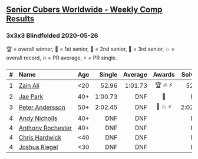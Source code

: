 <style>table {white-space: nowrap;}</style>

## [Senior Cubers Worldwide - Weekly Comp Results](/scw-comp/results/)
### 3x3x3 Blindfolded 2020-05-26

🏆 = overall winner, 🥇 = 1st senior, 🥈 = 2nd senior, 🥉 = 3rd senior, 💥 = overall record, 🔥 = PR average, ⚡ = PR single.

| # | Name | Age | Single | Average | Awards | Solve 1 | Solve 2 | Solve 3 | Video |
| :--: | :-- | :--: | --: | --: | :--: | --: | --: | --: | :-- |
| 1 | [Zain Ali](../../persons/zain_ali/333bf.md) | <20 | 52.96 | 1:01.73 | 🏆 🔥 ⚡ | 52.96 | 1:16.60 | 55.63 | [Link](https://www.facebook.com/events/1531820936993798/permalink/1535485533294005/) |
| 2 | [Jae Park](../../persons/jae_park/333bf.md) | 40+ | 1:00.73 | DNF | 🥇 | DNF | DNF | 1:00.73 | [Link](https://www.facebook.com/events/1531820936993798/permalink/1534279060081319/) |
| 3 | [Peter Andersson](../../persons/peter_andersson/333bf.md) | 50+ | 2:02.45 | DNF | 🥈 💥 ⚡ | 2:02.45 | DNF | DNF | [Link](https://www.facebook.com/events/1531820936993798/permalink/1533584773484081/) |
| 4 | [Andy Nicholls](../../persons/andy_nicholls/333bf.md) | 40+ | DNF | DNF |  | DNF | DNF | DNF | [Link](https://www.facebook.com/events/1531820936993798/permalink/1535559299953295/) |
| 4 | [Anthony Rochester](../../persons/anthony_rochester/333bf.md) | 40+ | DNF | DNF |  | DNF | DNF | DNF | [Link](https://www.facebook.com/events/1531820936993798/permalink/1534351490074076/) |
| 4 | [Chris Hardwick](../../persons/chris_hardwick/333bf.md) | <40 | DNF | DNF |  | DNF | DNF | DNF | [Link](https://www.facebook.com/events/1531820936993798/permalink/1532456320263593/) |
| 4 | [Joshua Riegel](../../persons/joshua_riegel/333bf.md) | <30 | DNF | DNF |  | DNF | DNF | DNS | [Link](https://www.facebook.com/events/1531820936993798/permalink/1537374259771799/) |

<!-- Global site tag (gtag.js) - Google Analytics -->
<script async src="https://www.googletagmanager.com/gtag/js?id=UA-86348435-3"></script>
<script>window.dataLayer = window.dataLayer || []; function gtag() {dataLayer.push(arguments);} gtag('js', new Date()); gtag('config', 'UA-86348435-3');</script>
